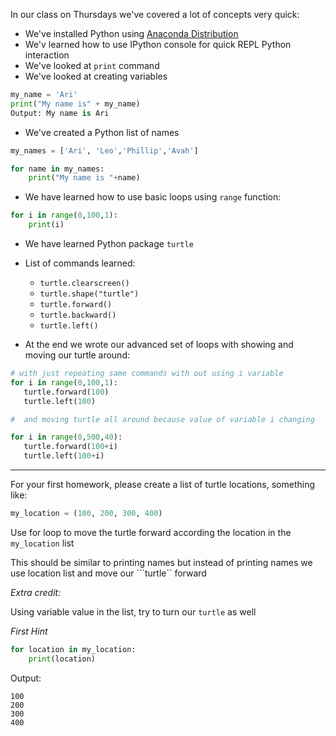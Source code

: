 In our class on Thursdays we've covered a lot of concepts very quick:
- We've installed Python using [Anaconda Distribution](https://www.anaconda.com/products/individual)
- We'v learned how to use IPython console for quick REPL Python interaction
- We've looked at ```print``` command 
- We've looked at creating variables 
```python 
my_name = 'Ari'
print("My name is" + my_name)
Output: My name is Ari
```


- We've created a Python list of names
```python
my_names = ['Ari', 'Leo','Phillip','Avah']

for name in my_names:
    print("My name is "+name)

```
- We have learned how to use basic loops using ```range``` function:
```python
for i in range(0,100,1):
    print(i)
```

- We have learned Python package ```turtle```

- List of commands learned:
    - ```turtle.clearscreen()```
    - ```turtle.shape("turtle")```
    - ```turtle.forward()``` 
    - ```turtle.backward()```
    - ```turtle.left()```


- At the end we wrote our advanced set of loops with showing and moving our turtle around:

```python
# with just repeating same commands with out using i variable
for i in range(0,100,1):
   turtle.forward(100)
   turtle.left(100)

#  and moving turtle all around because value of variable i changing

for i in range(0,500,40):
   turtle.forward(100+i)
   turtle.left(100+i)
```

--- 

For your first homework, please create a list of turtle locations, something like: 
```python 
my_location = (100, 200, 300, 400)
```

Use for loop to move the turtle forward according the location in the ```my_location``` list


This should be similar to printing names but instead of printing names we use location list and move our ```turtle`` forward

*Extra credit:*

Using variable value in the list, try to turn our ```turtle``` as well

*First Hint*

```python
for location in my_location:
    print(location)
```
Output:
```
100
200
300
400
```

